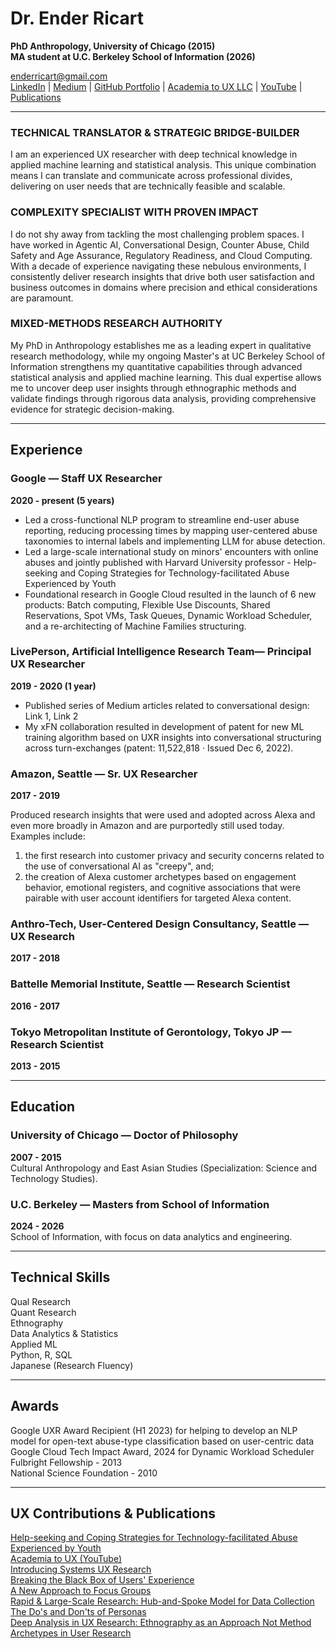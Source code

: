 # Dr. Ender Ricart

**PhD Anthropology, University of Chicago (2015)**  
**MA student at U.C. Berkeley School of Information (2026)**

enderricart@gmail.com  
[LinkedIn](https://linkedin.com) | [Medium](https://medium.com) | [GitHub Portfolio](https://github.com) | [Academia to UX LLC](https://academiatoux.com) | [YouTube](https://youtube.com) | [Publications](https://publications.com)

---
### **TECHNICAL TRANSLATOR & STRATEGIC BRIDGE-BUILDER**
I am an experienced UX researcher with deep technical knowledge in applied machine learning and statistical analysis. This unique combination means I can translate and communicate across professional divides, delivering on user needs that are technically feasible and scalable.

### **COMPLEXITY SPECIALIST WITH PROVEN IMPACT**
I do not shy away from tackling the most challenging problem spaces. I have worked in Agentic AI, Conversational Design, Counter Abuse, Child Safety and Age Assurance, Regulatory Readiness, and Cloud Computing. With a decade of experience navigating these nebulous environments, I consistently deliver research insights that drive both user satisfaction and business outcomes in domains where precision and ethical considerations are paramount.

### **MIXED-METHODS RESEARCH AUTHORITY**
My PhD in Anthropology establishes me as a leading expert in qualitative research methodology, while my ongoing Master's at UC Berkeley School of Information strengthens my quantitative capabilities through advanced statistical analysis and applied machine learning. This dual expertise allows me to uncover deep user insights through ethnographic methods and validate findings through rigorous data analysis, providing comprehensive evidence for strategic decision-making.

---

## Experience

### **Google — Staff UX Researcher**
**2020 - present (5 years)**

* Led a cross-functional NLP program to streamline end-user abuse reporting, reducing processing times by mapping user-centered abuse taxonomies to internal labels and implementing LLM for abuse detection.
* Led a large-scale international study on minors' encounters with online abuses and jointly published with Harvard University professor - Help-seeking and Coping Strategies for Technology-facilitated Abuse Experienced by Youth
* Foundational research in Google Cloud resulted in the launch of 6 new products: Batch computing, Flexible Use Discounts, Shared Reservations, Spot VMs, Task Queues, Dynamic Workload Scheduler, and a re-architecting of Machine Families structuring.

### **LivePerson, Artificial Intelligence Research Team— Principal UX Researcher**
**2019 - 2020 (1 year)**

* Published series of Medium articles related to conversational design: Link 1, Link 2
* My xFN collaboration resulted in development of patent for new ML training algorithm based on UXR insights into conversational structuring across turn-exchanges (patent: 11,522,818 · Issued Dec 6, 2022).

### **Amazon, Seattle — Sr. UX Researcher**
**2017 - 2019**

Produced research insights that were used and adopted across Alexa and even more broadly in Amazon and are purportedly still used today. Examples include:
1) the first research into customer privacy and security concerns related to the use of conversational AI as "creepy", and;
2) the creation of Alexa customer archetypes based on engagement behavior, emotional registers, and cognitive associations that were pairable with user account identifiers for targeted Alexa content.

### **Anthro-Tech, User-Centered Design Consultancy, Seattle — UX Research**
**2017 - 2018**

### **Battelle Memorial Institute, Seattle — Research Scientist**
**2016 - 2017**

### **Tokyo Metropolitan Institute of Gerontology, Tokyo JP — Research Scientist**
**2013 - 2015**

---

## Education

### **University of Chicago — Doctor of Philosophy**
**2007 - 2015**  
Cultural Anthropology and East Asian Studies (Specialization: Science and Technology Studies).

### **U.C. Berkeley — Masters from School of Information**
**2024 - 2026**  
School of Information, with focus on data analytics and engineering.

---

## Technical Skills

Qual Research  
Quant Research  
Ethnography  
Data Analytics & Statistics  
Applied ML  
Python, R, SQL  
Japanese (Research Fluency)

---

## Awards

Google UXR Award Recipient (H1 2023) for helping to develop an NLP model for open-text abuse-type classification based on user-centric data  
Google Cloud Tech Impact Award, 2024 for Dynamic Workload Scheduler  
Fulbright Fellowship - 2013  
National Science Foundation - 2010

---

## UX Contributions & Publications

[Help-seeking and Coping Strategies for Technology-facilitated Abuse Experienced by Youth](https://link1.com)  
[Academia to UX (YouTube)](https://youtube.com)  
[Introducing Systems UX Research](https://link2.com)  
[Breaking the Black Box of Users' Experience](https://link3.com)  
[A New Approach to Focus Groups](https://link4.com)  
[Rapid & Large-Scale Research: Hub-and-Spoke Model for Data Collection](https://link5.com)  
[The Do's and Don'ts of Personas](https://link6.com)  
[Deep Analysis in UX Research: Ethnography as an Approach Not Method](https://link7.com)  
[Archetypes in User Research](https://link8.com)
